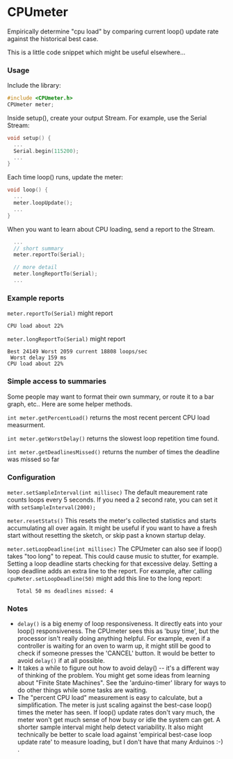 # CPUmeter
Empirically determine "cpu load" by comparing current loop() update rate against the historical best case.

This is a little code snippet which might be useful elsewhere...

### Usage
Include the library:
```cpp
#include <CPUmeter.h>
CPUmeter meter;
```

Inside setup(), create your output Stream.  For example, use the Serial Stream:
```cpp
void setup() {
  ...
  Serial.begin(115200);
  ...
}
```

Each time loop() runs, update the meter:
```cpp
void loop() {
  ...
  meter.loopUpdate();
  ...
}
```

When you want to learn about CPU loading, send a report to the Stream.
```cpp
  ...
  // short summary
  meter.reportTo(Serial);

  // more detail
  meter.longReportTo(Serial);
  ...
```

### Example reports

```meter.reportTo(Serial)``` might report

```
CPU load about 22%
```

```meter.longReportTo(Serial)``` might report

```
Best 24149 Worst 2059 current 18808 loops/sec
 Worst delay 159 ms
CPU load about 22%
```

### Simple access to summaries
Some people may want to format their own summary, or route it to a bar graph, etc..  Here are some helper methods.

```int meter.getPercentLoad()``` returns the most recent percent CPU load measurment.

```int meter.getWorstDelay()``` returns the slowest loop repetition time found.

```int meter.getDeadlinesMissed()``` returns the number of times the deadline was missed so far

### Configuration
```meter.setSampleInterval(int millisec)```
The default meaurement rate counts loops every 5 seconds.  If you need a 2 second rate, you can set it with ```setSampleInterval(2000);```

```meter.resetStats()```
This resets the meter's collected statistics and starts accumulating all over again.  It might be useful if you want to have a fresh start without resetting the sketch, or skip past a known startup delay.

```meter.setLoopDeadline(int millisec)```
The CPUmeter can also see if loop() takes "too long" to repeat.  This could cause music to stutter, for example.  Setting a loop deadline starts checking for that excessive delay.
Setting a loop deadline adds an extra line to the report.  For example, after calling ```cpuMeter.setLoopDeadline(50)``` might add this line to the long report:
```
   Total 50 ms deadlines missed: 4
```

### Notes

* ```delay()``` is a big enemy of loop responsiveness.  It directly eats into your loop() responsiveness.  The CPUmeter sees this as 'busy time', but the processor isn't really doing anything helpful.
For example, even if a controller is waiting for an oven to warm up, it might still be good to check if someone presses the 'CANCEL' button.
It would be better to avoid ```delay()``` if at all possible.
* It takes a while to figure out how to avoid delay() -- it's a different way of thinking of the problem.  You might get some ideas from learning about "Finite State Machines".  See the 'arduino-timer' library for ways to do other things while some tasks are waiting.
* The "percent CPU load" measurement is easy to calculate, but a simplification.  The meter is just scaling against the best-case loop() times the meter has seen.  If loop() update rates don't vary much, the meter won't get much sense of how busy or idle the system can get. A shorter sample interval might help detect variability.  It also might technically be better to scale load against 'empirical best-case loop update rate' to measure loading, but I don't have that many Arduinos :-) .
